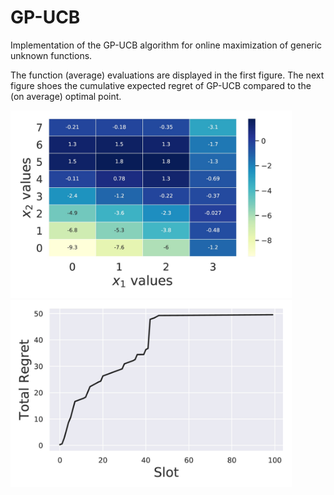 # GP-UCB
Implementation of the GP-UCB algorithm for online maximization of generic unknown functions.


The function (average) evaluations are displayed in the first figure. The next figure shoes the cumulative expected regret of GP-UCB compared to the (on average) optimal point.

<img src="https://github.com/apgalano/GP-UCB/blob/main/fun_average.jpg" width="450" height="300"> 
<img src="https://github.com/apgalano/GP-UCB/blob/main/regret.jpg" width="450" height="300">
